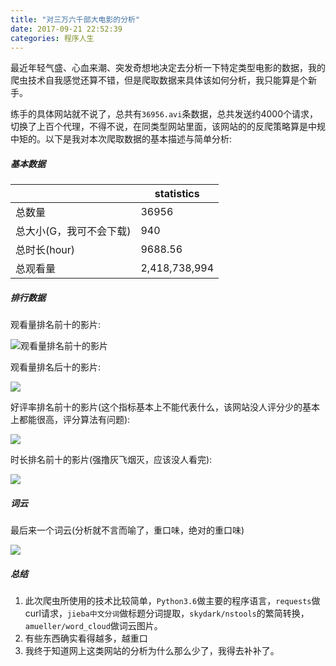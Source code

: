 ```yaml
---
title: "对三万六千部大电影的分析"
date: 2017-09-21 22:52:39
categories: 程序人生
---
```


最近年轻气盛、心血来潮、突发奇想地决定去分析一下特定类型电影的数据，我的爬虫技术自我感觉还算不错，但是爬取数据来具体该如何分析，我只能算是个新手。

练手的具体网站就不说了，总共有`36956.avi`条数据，总共发送约4000个请求，切换了上百个代理，不得不说，在同类型网站里面，该网站的的反爬策略算是中规中矩的。以下是我对本次爬取数据的基本描述与简单分析:

##### 基本数据

|               | statistics    |
| ------------- | ------------- |
| 总数量           | 36956         |
| 总大小(G，我可不会下载) | 940           |
| 总时长(hour)     | 9688.56       |
| 总观看量          | 2,418,738,994 |

##### 排行数据

观看量排名前十的影片:

![观看量排名前十的影片](https://haofly.net/uploads/36000-adult-movie-analysis_0.png)

观看量排名后十的影片: 

![](http://ojccjqhmb.bkt.clouddn.com/36000-adult-movie-analysis_1.png)

好评率排名前十的影片(这个指标基本上不能代表什么，该网站没人评分少的基本上都能很高，评分算法有问题):

![](http://ojccjqhmb.bkt.clouddn.com/36000-adult-movie-analysis_2.png)

时长排名前十的影片(强撸灰飞烟灭，应该没人看完):

![](http://ojccjqhmb.bkt.clouddn.com/36000-adult-movie-analysis_3.png)

##### 词云

最后来一个词云(分析就不言而喻了，重口味，绝对的重口味)

![](http://ojccjqhmb.bkt.clouddn.com/36000-adult-movie-analysis_4.png)

##### 总结

1. 此次爬虫所使用的技术比较简单，`Python3.6`做主要的程序语言，`requests`做curl请求，`jieba中文分词`做标题分词提取，`skydark/nstools`的繁简转换，`amueller/word_cloud`做词云图片。
2. 有些东西确实看得越多，越重口
3. 我终于知道网上这类网站的分析为什么那么少了，我得去补补了。